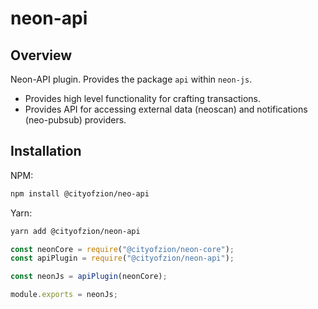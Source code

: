 # neon-api

## Overview

Neon-API plugin. Provides the package `api` within `neon-js`.

- Provides high level functionality for crafting transactions.
- Provides API for accessing external data (neoscan) and notifications (neo-pubsub) providers.


## Installation

NPM:

```sh
npm install @cityofzion/neo-api
```

Yarn:

```sh
yarn add @cityofzion/neon-api
```

```js
const neonCore = require("@cityofzion/neon-core");
const apiPlugin = require("@cityofzion/neon-api");

const neonJs = apiPlugin(neonCore);

module.exports = neonJs;
```

